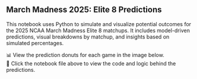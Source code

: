 ## March Madness 2025: Elite 8 Predictions

This notebook uses Python to simulate and visualize potential outcomes for the 2025 NCAA March Madness Elite 8 matchups. It includes model-driven predictions, visual breakdowns by matchup, and insights based on simulated percentages.

📊 View the prediction donuts for each game in the image below.  
📁 Click the notebook file above to view the code and logic behind the predictions.

